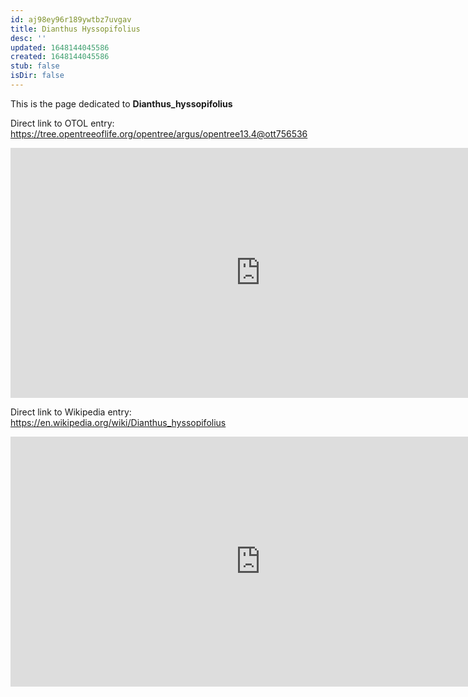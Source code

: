 ```yaml
---
id: aj98ey96r189ywtbz7uvgav
title: Dianthus Hyssopifolius
desc: ''
updated: 1648144045586
created: 1648144045586
stub: false
isDir: false
---
```

This is the page dedicated to **Dianthus_hyssopifolius**


Direct link to OTOL entry: https://tree.opentreeoflife.org/opentree/argus/opentree13.4@ott756536



<html>
    <body>
    <iframe src="https://tree.opentreeoflife.org/opentree/argus/opentree13.4@ott756536"
    width="800" height="400" frameborder="0" allowfullscreen> </iframe>
    </body>
</html>
    


Direct link to Wikipedia entry: https://en.wikipedia.org/wiki/Dianthus_hyssopifolius



<html>
    <body>
    <iframe src="https://en.wikipedia.org/wiki/Dianthus_hyssopifolius"
    width="800" height="400" frameborder="0" allowfullscreen> </iframe>
    </body>
</html>
    
